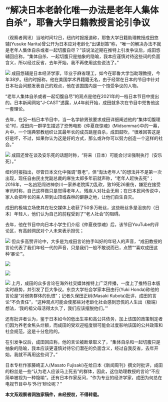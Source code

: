 # “解决日本老龄化唯一办法是老年人集体自杀”，耶鲁大学日籍教授言论引争议

（观察者网讯）当地时间12日，纽约时报报道称，耶鲁大学日籍助理教授成田悠辅(Yusuke
Narita)曾公开为日本应对老龄化“出谋划策”称，“唯一的解决办法不就是老年人集体自杀或者一起切腹自尽？”该说法近期在推特上引发争议后，成田悠辅回应称，“集体自杀、一起切腹只是抽象的隐喻，我本应谨慎对待这些词的负面含义，所以经过反省，去年开始，我不再使用这些说法了。”

![](https://inews.gtimg.com/newsapp_bt/0/15662218840/1000)
成田悠辅是日本经济学家，毕业于麻省理工，如今在耶鲁大学当助理教授，今年38岁。纽约时报称，他在美国学术界籍籍无名，由于经常在日本的节目中针对日本社会问题发表自己的观点，他在该国国内是一个饱受争议的人物。

“老年人集体自杀或者一起切腹自尽”的观点是他在2021年的一档日本节目中提出的。日本新闻网站“J-CAST”透露，从4年前开始，成田就多次在节目中兜售他这一套理论。

去年，在另一档日本节目中，当一名学龄男孩要求成田详细阐述他的“集体切腹理论”时，成田向一群学生描述了恐怖电影《仲夏夜惊魂》(Midsommar)中的一幕，片中，一个瑞典邪教组织让其最年长的成员跳崖自杀，成田鼓吹，“很难回答这是好是坏，不过，如果你认为这是好的方式，那么或许你可以努力创造一个这样的社会。”

![](https://inews.gtimg.com/newsapp_bt/0/15662218845/1000)
成田还曾在谈及安乐死的话题时称，“将来（日本）可能会讨论强制执行（安乐死）。”

纽约时报指出，尽管日本文化中强调“尊老”，但“淘汰老年人”的想法并不是第一次出现，现任自由民主党副总裁的麻生太郎多年前就声称，“老年人赶快去死”；2016年，一名凶犯闯进神奈川一家养老院挥刀乱砍，致19死26重伤，嫌犯在接受审讯时称，自己这样做只是觉得老年人、残疾人对社会无用；在日本民间传说中，家人会把年长的亲人带到山顶或森林的僻静之地，让他们自生自灭。

成田的极端立场使其在社交媒体上收获了50多万粉丝，这些粉丝多是沮丧的（日本）年轻人，他们认为自己的前程受到了“老人社会”的阻碍。

去年，他在节目中向日本小学生们介绍《仲夏夜惊魂》后，该节目YouTube的评论区，有高龄网民对个人未来表示担忧；

![](https://inews.gtimg.com/newsapp_bt/0/15662218846/1000)
但众多高赞评论中，大多是为成田言论拍手叫好的年轻人的声音，“成田教授的言论代表了我们年轻一代的声音，只是我们一般不敢说而已，点赞”“喜欢成田这种‘暴论’”。

![](https://inews.gtimg.com/newsapp_bt/0/15662218848/1000)

![](https://inews.gtimg.com/newsapp_bt/0/15662218850/1000)

![](https://inews.gtimg.com/newsapp_bt/0/15662218852/1000)
上月，成田的众多言论在海外社交媒体推特上广泛传播，一度上了推特日本版实时趋势，并引发了巨大争议。东京大学社会学家本田由行(Yuki
Honda)称他的言论是“对弱势群体的仇恨”；记者久保田正树(Masaki
Kubota)批评，成田的言论“不负责任”，“这种观点可能会使那些对老龄化社会感到恐慌的人生出（极端）想法，‘我的祖父母活得太久了，我们应该摆脱他们。’”

还有批评者认为，鉴于日本如今的低出生率和高公共债务，加上该国的政策制定者们因为养老金焦头烂额，而成田的受欢迎程度很可能会过度影响该国的公共政策和社会规范，这是十分危险的。

在引发争议后，成田回应称，他的言论被断章取义了，“集体自杀和一起切腹只是抽象的隐喻，我本应该更谨慎对待它们潜在的负面含义，经过自我反省，去年开始，我就不再用这些词了。”

日本专栏作家藤崎正人(Masato
Fujisaki)在给日本《新闻周刊》撰文时批评，成田的粉丝是一些“认为老人应该马上死去”的群体，因此，这位助理教授的言论“不应简单被视为一种隐喻”。还有日本作家反问，“作为专业的经济学家，成田为何总在电视节目中与‘外行’辩论呢？”

**本文系观察者网独家稿件，未经授权，不得转载。**

